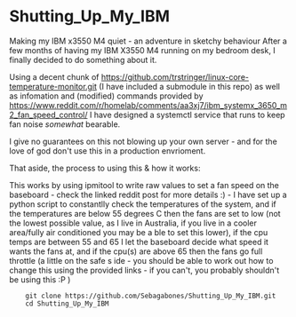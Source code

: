 # Shutting_Up_My_IBM
Making my IBM  x3550 M4 quiet - an adventure in sketchy behaviour
After a few months of having my IBM X3550 M4 running on my bedroom desk, I finally decided to do something about it.

Using a decent chunk of https://github.com/trstringer/linux-core-temperature-monitor.git (I have included a submodule in this repo) as well as infomation and (modified) commands provided by https://www.reddit.com/r/homelab/comments/aa3xj7/ibm_systemx_3650_m2_fan_speed_control/ I have designed a systemctl service that runs to keep fan noise *somewhat* bearable.

I give no guarantees on this not blowing up your own server - and for the love of god don't use this in a production envrioment.
 
That aside, the process to using this & how it works:

This works by using ipmitool to write raw values to set a fan speed on the baseboard - check the linked reddit post for more details :) - I have set up a python script to constantlly check the temperatures of
   the system, and if the temperatures are below 55 degrees C then the fans are set to low (not the lowest possible value, as I live in Australia, if you live in a cooler area/fully air conditioned you may be a
  ble to set this lower), if the cpu temps are between 55 and 65 I let the baseboard decide what speed it wants the fans at, and if the cpu(s) are above 65 then the fans go full throttle (a little on the safe s
  ide - you should be able to work out how to change this using the provided links - if you can't, you probably shouldn't be using this :P )

  ```
      git clone https://github.com/Sebagabones/Shutting_Up_My_IBM.git
      cd Shutting_Up_My_IBM
  ```
